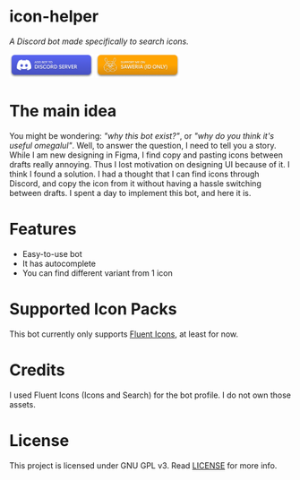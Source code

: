 # icon-helper
*A Discord bot made specifically to search icons.*

<a href="https://discord.com"><img src="/.github/assets/add%20bot%20button.png" width=150></a>
<a href="https://saweria.co/loominatrx"><img src="/.github/assets/support%20button.png" width=150></a>

# The main idea
You might be wondering: *"why this bot exist?"*, or *"why do you think it's useful omegalul"*. Well, to answer the question, I need to tell you a story. While I am new designing in Figma, I find copy and pasting icons between drafts really annoying. Thus I lost motivation on designing UI because of it. I think I found a solution. I had a thought that I can find icons through Discord, and copy the icon from it without having a hassle switching between drafts. I spent a day to implement this bot, and here it is.

# Features
- Easy-to-use bot
- It has autocomplete
- You can find different variant from 1 icon

# Supported Icon Packs
This bot currently only supports [Fluent Icons](https://github.com/microsoft/fluentui-system-icons), at least for now.

# Credits
I used Fluent Icons (Icons and Search) for the bot profile. I do not own those assets.

# License
This project is licensed under GNU GPL v3. Read [LICENSE](/LICENSE) for more info.